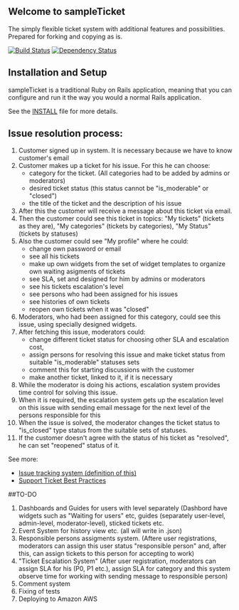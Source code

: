 ## Welcome to sampleTicket

The simply flexible ticket system with additional features and possibilities. 
Prepared for forking and copying as is.

[![Build Status](https://travis-ci.org/Aqueelone/sampleTicket.svg?branch=develop)](https://travis-ci.org/Aqueelone/sampleTicket)
[![Dependency Status](https://gemnasium.com/Aqueelone/sampleTicket.svg)](https://gemnasium.com/Aqueelone/sampleTicket)

## Installation and Setup

sampleTicket is a traditional Ruby on Rails application, meaning that you can
configure and run it the way you would a normal Rails application.

See the [INSTALL](INSTALL.md) file for more details.

## Issue resolution process:
1. Customer signed up in system.
It is necessary because we have to know customer's email
2. Customer makes up a ticket for his issue. For this he can choose: 
    - category for the ticket. (All categories had to be added by admins or moderators) 
    - desired ticket status (this status cannot be "is_moderable" or "closed") 
    - the title of the ticket and the description of his issue
3. After this the customer will receive a message about this ticket via email. 
4. Then the customer could see this ticket in topics: "My tickets" (tickets as they are), "My categories" (tickets by categories), "My Status" (tickets by statuses) 
5. Also the customer could see "My profile" where he could:
    - change own password or email
    - see all his tickets
    - make up own widgets from the set of widget templates to organize own waiting asigments of tickets
    - see SLA, set and designed for him by admins or moderators
    - see his tickets escalation's level
    - see persons who had been assigned for his issues
    - see histories of own tickets 
    - reopen own tickets when it was "closed"
6. Moderators, who had been assigned for this category, could see this issue, using specially  designed widgets.
7. After fetching this issue, moderators could: 
    - change different ticket status for choosing other SLA and escalation cost,  
    - assign persons for resolving this issue and make ticket status from suitable "is_moderable" statuses sets 
    - comment this for starting discussions with the customer 
    - make another ticket, linked to it, if it is necessary
8. While the moderator is doing his actions, escalation system provides time control for solving this issue.
9. When it is required, the escalation system gets up the escalation level on this issue with sending email message for the next level of the  persons responsible for this
10. When the issue is solved, the moderator changes the ticket status to  "is_closed" type status from the suitable sets of statuses.
11. If the customer doesn't agree with the status of his ticket as "resolved", he can set "reopened" status of it.

See more:
* [Issue tracking system (definition of this)](http://en.wikipedia.org/wiki/Issue_tracking_system)
* [Support Ticket Best Practices](https://www.h2desk.com/blog/customers-easy-support/)

##TO-DO
1. Dashboards and Guides for users with level separately
(Dashbord have widgets such as "Waiting for users" etc, 
guides (separately user-level, admin-level, moderator-level), sticked tickets etc. 
2. Event System for history view etc. (all will write in .json)
3. Responsible persons assigments system. 
(Aftere user registrations, moderators can assign this user status "responsible person" and, 
after this, can assign tickets to this person for accepting to work) 
4. "Ticket Escalation System"
(After user registration, moderators can assign SLA for his (P0, P1 etc.),
assign SLA for category and this system observe time for working with sending message to responsible person)
5. Comment system
6. Fixing of tests
7. Deploying to Amazon AWS